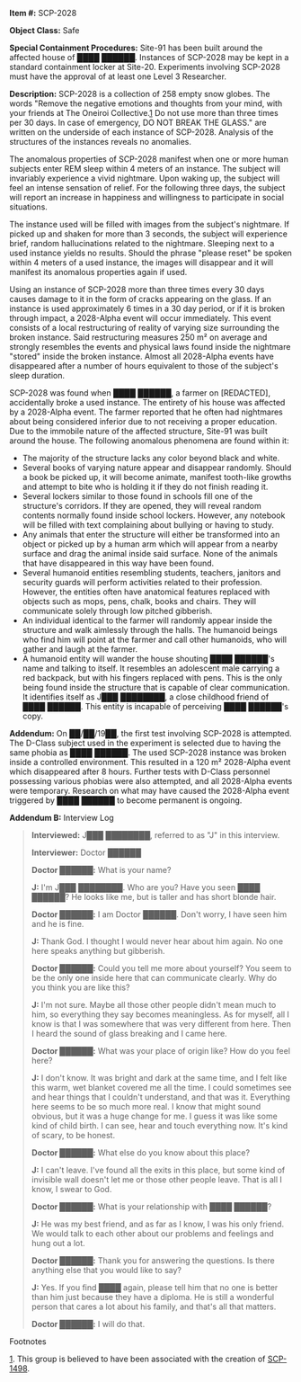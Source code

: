**Item #:** SCP-2028

**Object Class:** Safe

**Special Containment Procedures:** Site-91 has been built around the affected house of ████ ██████. Instances of SCP-2028 may be kept in a standard containment locker at Site-20. Experiments involving SCP-2028 must have the approval of at least one Level 3 Researcher.

**Description:** SCP-2028 is a collection of 258 empty snow globes. The words "Remove the negative emotions and thoughts from your mind, with your friends at The Oneiroi Collective.[1](javascript:;) Do not use more than three times per 30 days. In case of emergency, DO NOT BREAK THE GLASS." are written on the underside of each instance of SCP-2028. Analysis of the structures of the instances reveals no anomalies.

The anomalous properties of SCP-2028 manifest when one or more human subjects enter REM sleep within 4 meters of an instance. The subject will invariably experience a vivid nightmare. Upon waking up, the subject will feel an intense sensation of relief. For the following three days, the subject will report an increase in happiness and willingness to participate in social situations.

The instance used will be filled with images from the subject's nightmare. If picked up and shaken for more than 3 seconds, the subject will experience brief, random hallucinations related to the nightmare. Sleeping next to a used instance yields no results. Should the phrase "please reset" be spoken within 4 meters of a used instance, the images will disappear and it will manifest its anomalous properties again if used.

Using an instance of SCP-2028 more than three times every 30 days causes damage to it in the form of cracks appearing on the glass. If an instance is used approximately 6 times in a 30 day period, or if it is broken through impact, a 2028-Alpha event will occur immediately. This event consists of a local restructuring of reality of varying size surrounding the broken instance. Said restructuring measures 250 m² on average and strongly resembles the events and physical laws found inside the nightmare "stored" inside the broken instance. Almost all 2028-Alpha events have disappeared after a number of hours equivalent to those of the subject's sleep duration.

SCP-2028 was found when ████ ██████, a farmer on \[REDACTED\], accidentally broke a used instance. The entirety of his house was affected by a 2028-Alpha event. The farmer reported that he often had nightmares about being considered inferior due to not receiving a proper education. Due to the immobile nature of the affected structure, Site-91 was built around the house. The following anomalous phenomena are found within it:

*   The majority of the structure lacks any color beyond black and white.
*   Several books of varying nature appear and disappear randomly. Should a book be picked up, it will become animate, manifest tooth-like growths and attempt to bite who is holding it if they do not finish reading it.
*   Several lockers similar to those found in schools fill one of the structure's corridors. If they are opened, they will reveal random contents normally found inside school lockers. However, any notebook will be filled with text complaining about bullying or having to study.
*   Any animals that enter the structure will either be transformed into an object or picked up by a human arm which will appear from a nearby surface and drag the animal inside said surface. None of the animals that have disappeared in this way have been found.
*   Several humanoid entities resembling students, teachers, janitors and security guards will perform activities related to their profession. However, the entities often have anatomical features replaced with objects such as mops, pens, chalk, books and chairs. They will communicate solely through low pitched gibberish.
*   An individual identical to the farmer will randomly appear inside the structure and walk aimlessly through the halls. The humanoid beings who find him will point at the farmer and call other humanoids, who will gather and laugh at the farmer.
*   A humanoid entity will wander the house shouting ████ ██████'s name and talking to itself. It resembles an adolescent male carrying a red backpack, but with his fingers replaced with pens. This is the only being found inside the structure that is capable of clear communication. It identifies itself as J███ ████████, a close childhood friend of ████ ██████. This entity is incapable of perceiving ████ ██████'s copy.

**Addendum:** On ██/██/19██, the first test involving SCP-2028 is attempted. The D-Class subject used in the experiment is selected due to having the same phobia as ████ ██████. The used SCP-2028 instance was broken inside a controlled environment. This resulted in a 120 m² 2028-Alpha event which disappeared after 8 hours. Further tests with D-Class personnel possessing various phobias were also attempted, and all 2028-Alpha events were temporary. Research on what may have caused the 2028-Alpha event triggered by ████ ██████ to become permanent is ongoing.

**Addendum B:** Interview Log

> **Interviewed:** J███ ████████, referred to as "J" in this interview.  
>   
> **Interviewer:** Doctor ██████
> 
> **<Begin Log>**
> 
> **Doctor ██████:** What is your name?
> 
> **J:** I'm J███ ████████. Who are you? Have you seen ████ ██████? He looks like me, but is taller and has short blonde hair.
> 
> **Doctor ██████:** I am Doctor ██████. Don't worry, I have seen him and he is fine.
> 
> **J:** Thank God. I thought I would never hear about him again. No one here speaks anything but gibberish.
> 
> **Doctor ██████:** Could you tell me more about yourself? You seem to be the only one inside here that can communicate clearly. Why do you think you are like this?
> 
> **J:** I'm not sure. Maybe all those other people didn't mean much to him, so everything they say becomes meaningless. As for myself, all I know is that I was somewhere that was very different from here. Then I heard the sound of glass breaking and I came here.
> 
> **Doctor ██████:** What was your place of origin like? How do you feel here?
> 
> **J:** I don't know. It was bright and dark at the same time, and I felt like this warm, wet blanket covered me all the time. I could sometimes see and hear things that I couldn't understand, and that was it. Everything here seems to be so much more real. I know that might sound obvious, but it was a huge change for me. I guess it was like some kind of child birth. I can see, hear and touch everything now. It's kind of scary, to be honest.
> 
> **Doctor ██████:** What else do you know about this place?
> 
> **J:** I can't leave. I've found all the exits in this place, but some kind of invisible wall doesn't let me or those other people leave. That is all I know, I swear to God.
> 
> **Doctor ██████:** What is your relationship with ████ ██████?
> 
> **J:** He was my best friend, and as far as I know, I was his only friend. We would talk to each other about our problems and feelings and hung out a lot.
> 
> **Doctor ██████:** Thank you for answering the questions. Is there anything else that you would like to say?
> 
> **J:** Yes. If you find ████ again, please tell him that no one is better than him just because they have a diploma. He is still a wonderful person that cares a lot about his family, and that's all that matters.
> 
> **Doctor ██████:** I will do that.
> 
> **<End Log>**

Footnotes

[1](javascript:;). This group is believed to have been associated with the creation of [SCP-1498](/scp-1498).